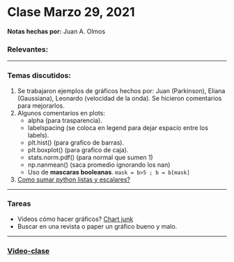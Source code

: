 # Clase Marzo 29, 2021
**Notas hechas por:** Juan A. Olmos
### Relevantes:


***

### Temas discutidos:

1. Se trabajaron ejemplos de gráficos hechos por: Juan (Parkinson), Eliana (Gaussiana), Leonardo (velocidad de la onda). Se hicieron comentarios para mejorarlos.
2. Algunos comentarios en plots:
	- alpha (para trasparencia).
	- labelspacing (se coloca en legend para dejar espacio entre los labels).
	- plt.hist() (para grafico de barras).
	- plt.boxplot() (para grafico de caja).
	- stats.norm.pdf() (para normal que sumen 1)
	- np.nanmean() (saca promedio ignorando los nan)
	- Uso de **mascaras booleanas**. `mask = b>5 ; b = b[mask]`
1. [Como sumar python listas y escalares?](https://www.geeksforgeeks.org/python-broadcasting-with-numpy-arrays/)

***
### Tareas
* Videos cómo hacer gráficos? [Chart junk](https://drive.google.com/drive/folders/1tMuYNqrd5mhmHOr5hqmRscJjoOHLwQ0N?usp=sharing)
* Buscar en una revista o paper un gráfico bueno y malo.


***
### [Video-clase](https://drive.google.com/drive/folders/1daZbcJdKmf5CLjE9WSLZCYkelTJsB4Zb?usp=sharing)